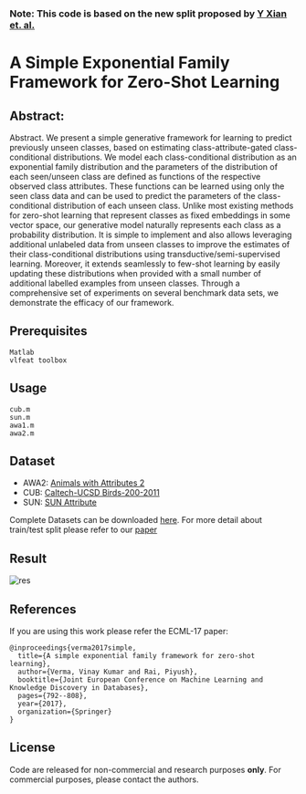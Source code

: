 ### Note: This code is based on the new split proposed by [Y Xian et. al.](https://arxiv.org/pdf/1707.00600.pdf) 

# A Simple Exponential Family Framework for Zero-Shot Learning

## Abstract:
Abstract. We present a simple generative framework for learning to predict previously
unseen classes, based on estimating class-attribute-gated class-conditional
distributions. We model each class-conditional distribution as an exponential family
distribution and the parameters of the distribution of each seen/unseen class
are defined as functions of the respective observed class attributes. These functions
can be learned using only the seen class data and can be used to predict
the parameters of the class-conditional distribution of each unseen class. Unlike
most existing methods for zero-shot learning that represent classes as fixed embeddings
in some vector space, our generative model naturally represents each
class as a probability distribution. It is simple to implement and also allows leveraging
additional unlabeled data from unseen classes to improve the estimates of
their class-conditional distributions using transductive/semi-supervised learning.
Moreover, it extends seamlessly to few-shot learning by easily updating these
distributions when provided with a small number of additional labelled examples
from unseen classes. Through a comprehensive set of experiments on several
benchmark data sets, we demonstrate the efficacy of our framework.

## Prerequisites

```
Matlab
vlfeat toolbox
```
## Usage
```
cub.m
sun.m
awa1.m
awa2.m
```

## Dataset
* AWA2: [Animals with Attributes 2](https://cvml.ist.ac.at/AwA2/) 
* CUB: [Caltech-UCSD Birds-200-2011](http://www.vision.caltech.edu/visipedia/CUB-200-2011.html)    
* SUN: [SUN Attribute](https://cs.brown.edu/~gen/sunattributes.html)

Complete Datasets can be downloaded [here](https://drive.google.com/open?id=1M55QXL76rX3vA0E-foKuUa77O5Vn3DGY). For more detail about train/test split please refer to our [paper](https://arxiv.org/pdf/1707.08040.pdf)

## Result
![res](https://github.com/vkverma01/Zero-Shot/blob/master/result.png)

## References
If you are using this work please refer the ECML-17 paper: 

```
@inproceedings{verma2017simple,
  title={A simple exponential family framework for zero-shot learning},
  author={Verma, Vinay Kumar and Rai, Piyush},
  booktitle={Joint European Conference on Machine Learning and Knowledge Discovery in Databases},
  pages={792--808},
  year={2017},
  organization={Springer}
}
```

## License

Code are released for non-commercial and research purposes **only**. For commercial purposes, please contact the authors.
